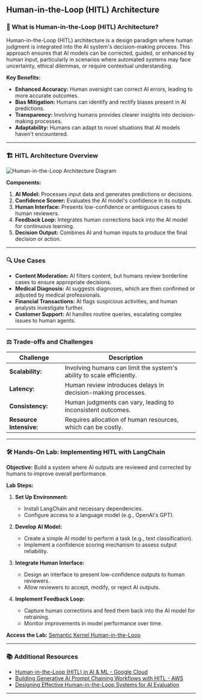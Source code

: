 ## Human-in-the-Loop (HITL) Architecture

### 🧠 What is Human-in-the-Loop (HITL) Architecture?

Human-in-the-Loop (HITL) architecture is a design paradigm where human judgment is integrated into the AI system's decision-making process. This approach ensures that AI models can be corrected, guided, or enhanced by human input, particularly in scenarios where automated systems may face uncertainty, ethical dilemmas, or require contextual understanding.

**Key Benefits:**

* **Enhanced Accuracy:** Human oversight can correct AI errors, leading to more accurate outcomes.
* **Bias Mitigation:** Humans can identify and rectify biases present in AI predictions.
* **Transparency:** Involving humans provides clearer insights into decision-making processes.
* **Adaptability:** Humans can adapt to novel situations that AI models haven't encountered.

---

### 🏗️ HITL Architecture Overview

![Human-in-the-Loop Architecture Diagram](https://www.miquido.com/wp-content/uploads/2024/10/image-4-700x454.png.webp)

**Components:**

1. **AI Model:** Processes input data and generates predictions or decisions.
2. **Confidence Scorer:** Evaluates the AI model's confidence in its outputs.
3. **Human Interface:** Presents low-confidence or ambiguous cases to human reviewers.
4. **Feedback Loop:** Integrates human corrections back into the AI model for continuous learning.
5. **Decision Output:** Combines AI and human inputs to produce the final decision or action.

---

### 🔍 Use Cases

* **Content Moderation:** AI filters content, but humans review borderline cases to ensure appropriate decisions.
* **Medical Diagnosis:** AI suggests diagnoses, which are then confirmed or adjusted by medical professionals.
* **Financial Transactions:** AI flags suspicious activities, and human analysts investigate further.
* **Customer Support:** AI handles routine queries, escalating complex issues to human agents.

---

### ⚖️ Trade-offs and Challenges

| Challenge               | Description                                                           |   |
| ----------------------- | --------------------------------------------------------------------- | - |
| **Scalability:**        | Involving humans can limit the system's ability to scale efficiently. |   |
| **Latency:**            | Human review introduces delays in decision-making processes.          |   |
| **Consistency:**        | Human judgments can vary, leading to inconsistent outcomes.           |   |
| **Resource Intensive:** | Requires allocation of human resources, which can be costly.          |   |

---

### 🛠️ Hands-On Lab: Implementing HITL with LangChain

**Objective:** Build a system where AI outputs are reviewed and corrected by humans to improve overall performance.

**Lab Steps:**

1. **Set Up Environment:**

   * Install LangChain and necessary dependencies.
   * Configure access to a language model (e.g., OpenAI's GPT).

2. **Develop AI Model:**

   * Create a simple AI model to perform a task (e.g., text classification).
   * Implement a confidence scoring mechanism to assess output reliability.

3. **Integrate Human Interface:**

   * Design an interface to present low-confidence outputs to human reviewers.
   * Allow reviewers to accept, modify, or reject AI outputs.

4. **Implement Feedback Loop:**

   * Capture human corrections and feed them back into the AI model for retraining.
   * Monitor improvements in model performance over time.

**Access the Lab:** [Semantic Kernel Human-in-the-Loop](https://learn.microsoft.com/en-us/semantic-kernel/frameworks/process/examples/example-human-in-loop?pivots=programming-language-python)

---

### 📚 Additional Resources

* [Human-in-the-Loop (HITL) in AI & ML - Google Cloud](https://cloud.google.com/discover/human-in-the-loop)
* [Building Generative AI Prompt Chaining Workflows with HITL - AWS](https://aws.amazon.com/blogs/machine-learning/building-generative-ai-prompt-chaining-workflows-with-human-in-the-loop/)
* [Designing Effective Human-in-the-Loop Systems for AI Evaluation](https://weareshaip.medium.com/designing-effective-human-in-the-loop-systems-for-ai-evaluation-e1a0588b1804)

---
